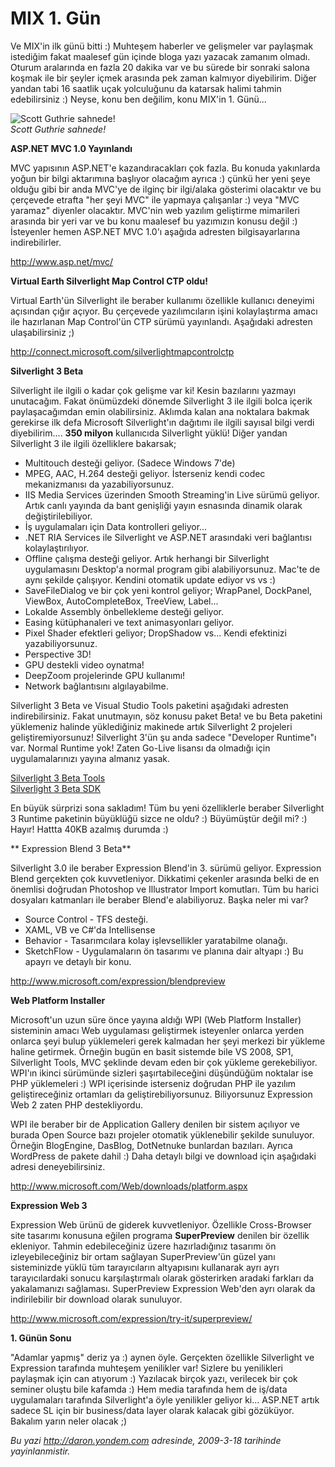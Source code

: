 # MIX 1. Gün 

Ve MIX'in ilk günü bitti :) Muhteşem haberler ve gelişmeler var
paylaşmak istediğim fakat maalesef gün içinde bloga yazı yazacak zamanım
olmadı. Oturum aralarında en fazla 20 dakika var ve bu sürede bir
sonraki salona koşmak ile bir şeyler içmek arasında pek zaman kalmıyor
diyebilirim. Diğer yandan tabi 16 saatlik uçak yolculuğunu da katarsak
halimi tahmin edebilirsiniz :) Neyse, konu ben değilim, konu MIX'in 1.
Günü...

![Scott Guthrie
sahnede!](media/MIX_1_Gun/17032009_1.jpg)\
*Scott Guthrie sahnede!*

**ASP.NET MVC 1.0 Yayınlandı**

MVC yapısının ASP.NET'e kazandıracakları çok fazla. Bu konuda yakınlarda
yoğun bir bilgi aktarımına başlıyor olacağım ayrıca :) çünkü her yeni
şeye olduğu gibi bir anda MVC'ye de ilginç bir ilgi/alaka gösterimi
olacaktır ve bu çerçevede etrafta "her şeyi MVC" ile yapmaya çalışanlar
:) veya "MVC yaramaz" diyenler olacaktır. MVC'nin web yazılım geliştirme
mimarileri arasında bir yeri var ve bu konu maalesef bu yazımızın konusu
değil :) İsteyenler hemen ASP.NET MVC 1.0'ı aşağıda adresten
bilgisayarlarına indirebilirler.

<http://www.asp.net/mvc/>

**Virtual Earth Silverlight Map Control CTP oldu!**

Virtual Earth'ün Silverlight ile beraber kullanımı özellikle kullanıcı
deneyimi açısından çığır açıyor. Bu çerçevede yazılımcıların işini
kolaylaştırma amacı ile hazırlanan Map Control'ün CTP sürümü yayınlandı.
Aşağıdaki adresten ulaşabilirsiniz ;)

<http://connect.microsoft.com/silverlightmapcontrolctp>

**Silverlight 3 Beta**

Silverlight ile ilgili o kadar çok gelişme var ki! Kesin bazılarını
yazmayı unutacağım. Fakat önümüzdeki dönemde Silverlight 3 ile ilgili
bolca içerik paylaşacağımdan emin olabilirsiniz. Aklımda kalan ana
noktalara bakmak gerekirse ilk defa Microsoft Silverlight'ın dağıtımı
ile ilgili sayısal bilgi verdi diyebilirim.... **350 milyon**
kullanıcıda Silverlight yüklü! Diğer yandan Silverlight 3 ile ilgili
özelliklere bakarsak;

-   Multitouch desteği geliyor. (Sadece Windows 7'de)
-   MPEG, AAC, H.264 desteği geliyor. İsterseniz kendi codec
    mekanizmanısı da yazabiliyorsunuz.
-   IIS Media Services üzerinden Smooth Streaming'in Live sürümü
    geliyor. Artık canlı yayında da bant genişliği yayın esnasında
    dinamik olarak değiştirilebiliyor.
-   İş uygulamaları için Data kontrolleri geliyor...
-   .NET RIA Services ile Silverlight ve ASP.NET arasındaki veri
    bağlantısı kolaylaştırılıyor.
-   Offline çalışma desteği geliyor. Artık herhangi bir Silverlight
    uygulamasını Desktop'a normal program gibi alabiliyorsunuz. Mac'te
    de aynı şekilde çalışıyor. Kendini otomatik update ediyor vs vs :)
-   SaveFileDialog ve bir çok yeni kontrol geliyor; WrapPanel,
    DockPanel, ViewBox, AutoCompleteBox, TreeView, Label...
-   Lokalde Assembly önbellekleme desteği geliyor.
-   Easing kütüphanaleri ve text animasyonları geliyor.
-   Pixel Shader efektleri geliyor; DropShadow vs... Kendi efektinizi
    yazabiliyorsunuz.
-   Perspective 3D!
-   GPU destekli video oynatma!
-   DeepZoom projelerinde GPU kullanımı!
-   Network bağlantısını algılayabilme.

Silverlight 3 Beta ve Visual Studio Tools paketini aşağıdaki adresten
indirebilirsiniz. Fakat unutmayın, söz konusu paket Beta! ve bu Beta
paketini yüklemeniz halinde yüklediğiniz makinede artık Silverlight 2
projeleri geliştiremiyorsunuz! Silverlight 3'ün şu anda sadece
"Developer Runtime"ı var. Normal Runtime yok! Zaten Go-Live lisansı da
olmadığı için uygulamalarınızı yayına almanız yasak.

[Silverlight 3 Beta
Tools](http://go.microsoft.com/fwlink/?LinkID=143571)\
[Silverlight 3 Beta SDK](http://go.microsoft.com/fwlink/?LinkID=143435) 

En büyük sürprizi sona sakladım! Tüm bu yeni özelliklerle beraber
Silverlight 3 Runtime paketinin büyüklüğü sizce ne oldu? :) Büyümüştür
değil mi? :) Hayır! Hattta 40KB azalmış durumda :)

** Expression Blend 3 Beta**

Silverlight 3.0 ile beraber Expression Blend'in 3. sürümü geliyor.
Expression Blend gerçekten çok kuvvetleniyor. Dikkatimi çekenler
arasında belki de en önemlisi doğrudan Photoshop ve Illustrator Import
komutları. Tüm bu harici dosyaları katmanları ile beraber Blend'e
alabiliyoruz. Başka neler mi var?

-   Source Control - TFS desteği.
-   XAML, VB ve C\#'da Intellisense
-   Behavior - Tasarımcılara kolay işlevsellikler yaratabilme olanağı.
-   SketchFlow - Uygulamaların ön tasarımı ve planına dair altyapı :) Bu
    apayrı ve detaylı bir konu.

<http://www.microsoft.com/expression/blendpreview>

**Web Platform Installer**

Microsoft'un uzun süre önce yayına aldığı WPI (Web Platform Installer)
sisteminin amacı Web uygulaması geliştirmek isteyenler onlarca yerden
onlarca şeyi bulup yüklemeleri gerek kalmadan her şeyi merkezi bir
yükleme haline getirmek. Örneğin bugün en basit sistemde bile VS 2008,
SP1, Silverlight Tools, MVC şeklinde devam eden bir çok yükleme
gerekebiliyor. WPI'ın ikinci sürümünde sizleri şaşırtabileceğini
düşündüğüm noktalar ise PHP yüklemeleri :) WPI içerisinde isterseniz
doğrudan PHP ile yazılım geliştireceğiniz ortamları da
geliştirebiliyorsunuz. Biliyorsunuz Expression Web 2 zaten PHP
destekliyordu.

WPI ile beraber bir de Application Gallery denilen bir sistem açılıyor
ve burada Open Source bazı projeler otomatik yüklenebilir şekilde
sunuluyor. Örneğin BlogEngine, DasBlog, DotNetnuke bunlardan bazıları.
Ayrıca WordPress de pakete dahil :) Daha detaylı bilgi ve download için
aşağıdaki adresi deneyebilirsiniz.

<http://www.microsoft.com/Web/downloads/platform.aspx>

**Expression Web 3**

Expression Web ürünü de giderek kuvvetleniyor. Özellikle Cross-Browser
site tasarımı konusuna eğilen programa **SuperPreview** denilen bir
özellik ekleniyor. Tahmin edebileceğiniz üzere hazırladığınız tasarımı
ön izleyebileceğiniz bir ortam sağlayan SuperPreview'ün güzel yanı
sisteminizde yüklü tüm tarayıcıların altyapısını kullanarak ayrı ayrı
tarayıcılardaki sonucu karşılaştırmalı olarak gösterirken aradaki
farkları da yakalamanızı sağlaması. SuperPreview Expression Web'den ayrı
olarak da indirilebilir bir download olarak sunuluyor.

<http://www.microsoft.com/expression/try-it/superpreview/>

**1. Günün Sonu**

"Adamlar yapmış" deriz ya :) aynen öyle. Gerçekten özellikle Silverlight
ve Expression tarafında muhteşem yenilikler var! Sizlere bu yenilikleri
paylaşmak için can atıyorum :) Yazılacak birçok yazı, verilecek bir çok
seminer oluştu bile kafamda :) Hem media tarafında hem de iş/data
uygulamaları tarafında Silverlight'a öyle yenilikler geliyor ki...
ASP.NET artık sadece SL için bir business/data layer olarak kalacak gibi
gözüküyor. Bakalım yarın neler olacak ;) 


*Bu yazi http://daron.yondem.com adresinde, 2009-3-18 tarihinde yayinlanmistir.*